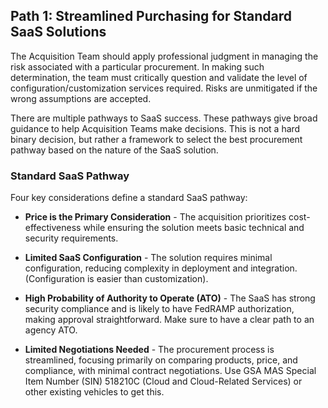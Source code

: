 ## Path 1: Streamlined Purchasing for Standard SaaS Solutions

The Acquisition Team should apply professional judgment in managing the risk associated with a particular procurement. In making such determination, the team must critically question and validate the level of configuration/customization services required. Risks are unmitigated if the wrong assumptions are accepted. 

There are multiple pathways to SaaS success. These pathways give broad guidance to help Acquisition Teams make decisions. This is not a hard binary decision, but rather a framework to select the best procurement pathway based on the nature of the SaaS solution.

### Standard SaaS Pathway

Four key considerations define a standard SaaS pathway:

 - **Price is the Primary Consideration** - The acquisition prioritizes cost-effectiveness while ensuring the solution meets basic technical and security requirements.

- **Limited SaaS Configuration** - The solution requires minimal configuration, reducing complexity in deployment and integration. (Configuration is easier than customization).

- **High Probability of Authority to Operate (ATO)** - The SaaS has strong security compliance and is likely to have FedRAMP authorization, making approval straightforward. Make sure to have a clear path to an agency ATO.

- **Limited Negotiations Needed** - The procurement process is streamlined, focusing primarily on comparing products, price, and compliance, with minimal contract negotiations. Use GSA MAS Special Item Number (SIN) 518210C (Cloud and Cloud-Related Services) or other existing vehicles to get this.
